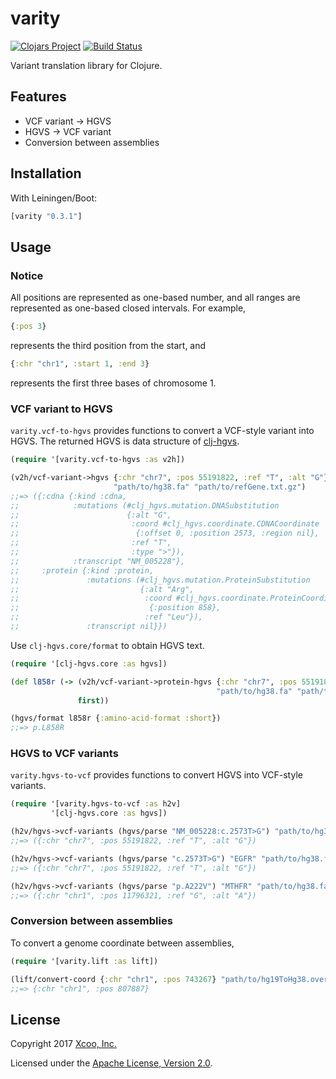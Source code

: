 # varity

[![Clojars Project](https://img.shields.io/clojars/v/varity.svg)](https://clojars.org/varity)
[![Build Status](https://travis-ci.org/chrovis/varity.svg?branch=master)](https://travis-ci.org/chrovis/varity)

Variant translation library for Clojure.

## Features

* VCF variant -> HGVS
* HGVS -> VCF variant
* Conversion between assemblies

## Installation

With Leiningen/Boot:

```clojure
[varity "0.3.1"]
```

## Usage

### Notice

All positions are represented as one-based number, and all ranges are
represented as one-based closed intervals. For example,

```clojure
{:pos 3}
```

represents the third position from the start, and

```clojure
{:chr "chr1", :start 1, :end 3}
```

represents the first three bases of chromosome 1.

### VCF variant to HGVS

`varity.vcf-to-hgvs` provides functions to convert a VCF-style variant into HGVS.
The returned HGVS is data structure of [clj-hgvs](https://github.com/chrovis/clj-hgvs).

```clojure
(require '[varity.vcf-to-hgvs :as v2h])

(v2h/vcf-variant->hgvs {:chr "chr7", :pos 55191822, :ref "T", :alt "G"}
                       "path/to/hg38.fa" "path/to/refGene.txt.gz")
;;=> ({:cdna {:kind :cdna,
;;            :mutations (#clj_hgvs.mutation.DNASubstitution
;;                        {:alt "G",
;;                         :coord #clj_hgvs.coordinate.CDNACoordinate
;;                          {:offset 0, :position 2573, :region nil},
;;                         :ref "T",
;;                         :type ">"}),
;;            :transcript "NM_005228"},
;;     :protein {:kind :protein,
;;               :mutations (#clj_hgvs.mutation.ProteinSubstitution
;;                           {:alt "Arg",
;;                            :coord #clj_hgvs.coordinate.ProteinCoordinate
;;                             {:position 858},
;;                            :ref "Leu"}),
;;               :transcript nil}})
```

Use `clj-hgvs.core/format` to obtain HGVS text.

```clojure
(require '[clj-hgvs.core :as hgvs])

(def l858r (-> (v2h/vcf-variant->protein-hgvs {:chr "chr7", :pos 55191822, :ref "T", :alt "G"}
                                              "path/to/hg38.fa" "path/to/refGene.txt.gz")
               first))

(hgvs/format l858r {:amino-acid-format :short})
;;=> p.L858R
```

### HGVS to VCF variants

`varity.hgvs-to-vcf` provides functions to convert HGVS into VCF-style variants.

```clojure
(require '[varity.hgvs-to-vcf :as h2v]
         '[clj-hgvs.core :as hgvs])

(h2v/hgvs->vcf-variants (hgvs/parse "NM_005228:c.2573T>G") "path/to/hg38.fa" "path/to/refGene.txt.gz")
;;=> ({:chr "chr7", :pos 55191822, :ref "T", :alt "G"})

(h2v/hgvs->vcf-variants (hgvs/parse "c.2573T>G") "EGFR" "path/to/hg38.fa" "path/to/refGene.txt.gz")
;;=> ({:chr "chr7", :pos 55191822, :ref "T", :alt "G"})

(h2v/hgvs->vcf-variants (hgvs/parse "p.A222V") "MTHFR" "path/to/hg38.fa" "path/to/refGene.txt.gz")
;;=> ({:chr "chr1", :pos 11796321, :ref "G", :alt "A"})
```

### Conversion between assemblies

To convert a genome coordinate between assemblies,

```clojure
(require '[varity.lift :as lift])

(lift/convert-coord {:chr "chr1", :pos 743267} "path/to/hg19ToHg38.over.chain.gz")
;;=> {:chr "chr1", :pos 807887}
```

## License

Copyright 2017 [Xcoo, Inc.](https://xcoo.jp/)

Licensed under the [Apache License, Version 2.0](http://www.apache.org/licenses/LICENSE-2.0).
